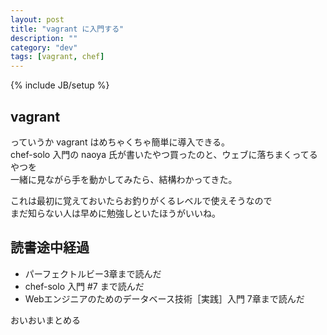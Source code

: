 ```yaml
---
layout: post
title: "vagrant に入門する"
description: ""
category: "dev"
tags: [vagrant, chef]
---
```

{% include JB/setup %}

## vagrant
っていうか vagrant はめちゃくちゃ簡単に導入できる。  
chef-solo 入門の naoya 氏が書いたやつ買ったのと、ウェブに落ちまくってるやつを  
一緒に見ながら手を動かしてみたら、結構わかってきた。  

これは最初に覚えておいたらお釣りがくるレベルで使えそうなので  
まだ知らない人は早めに勉強しといたほうがいいね。

## 読書途中経過
 - パーフェクトルビー3章まで読んだ
 - chef-solo 入門 #7 まで読んだ
 - Webエンジニアのためのデータベース技術［実践］入門 7章まで読んだ

おいおいまとめる

